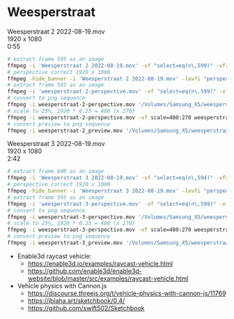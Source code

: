 # Weesperstraat

Weesperstraat 2 2022-08-19.mov<br>
1920 x 1080<br>
0:55

```bash
# extract frame 595 as an image
ffmpeg -i 'Weesperstraat 2 2022-08-19.mov' -vf "select=eq(n\,599)" -vframes 1 'Weesperstraat 2 2022-08-19 frame 600.png'
# perspective correct 1920 x 1080
ffmpeg -hide_banner -i 'Weesperstraat 2 2022-08-19.mov' -lavfi "perspective=x0=88:y0=0:x1=1843:y1=0:x2=0:y2=1054:x3=1920:y3=1080:interpolation=linear" weesperstraat-2-perspective.mov
# extract frame 595 as an image
ffmpeg -i 'weesperstraat-2-perspective.mov' -vf "select=eq(n\,599)" -vframes 1 'weesperstraat-2-perspective_frame_500.png'
# convert to png sequence
ffmpeg -i weesperstraat-2-perspective.mov '/Volumes/Samsung_X5/weesperstraat-2/frames/frame_%05d.png'
# scale to 25%, 1920 * 0.25 = 480 (x 270)
ffmpeg -i weesperstraat-2-perspective.mov -vf scale=480:270 weesperstraat-2_preview.mov
# convert preview to png sequence
ffmpeg -i weesperstraat-2_preview.mov '/Volumes/Samsung_X5/weesperstraat-2/frames_preview/frame_%05d.png'
```

Weesperstraat 3 2022-08-19.mov<br>
1920 x 1080<br>
2:42

```bash
# extract frame 600 as an image
ffmpeg -i 'Weesperstraat 3 2022-08-19.mov' -vf "select=eq(n\,594)" -vframes 1 'Weesperstraat 3 2022-08-19 frame 595.png'
# perspective correct 1920 x 1080
ffmpeg -hide_banner -i 'Weesperstraat 3 2022-08-19.mov' -lavfi "perspective=x0=128:y0=0:x1=1812:y1=0:x2=0:y2=1080:x3=1920:y3=1080:interpolation=linear" weesperstraat-3-perspective.mov
# extract frame 595 as an image
ffmpeg -i 'weesperstraat-3-perspective.mov' -vf "select=eq(n\,599)" -vframes 1 'weesperstraat-3-perspective_frame_595.png'
# convert to png sequence
ffmpeg -i weesperstraat-3-perspective.mov '/Volumes/Samsung_X5/weesperstraat-3/frames/frame_%05d.png'
# scale to 25%, 1920 * 0.25 = 480 (x 270)
ffmpeg -i weesperstraat-3-perspective.mov -vf scale=480:270 weesperstraat-3_preview.mov
# convert preview to png sequence
ffmpeg -i weesperstraat-3_preview.mov '/Volumes/Samsung_X5/weesperstraat-3/frames_preview/frame_%05d.png'
```

* Enable3d raycast vehicle:
  * https://enable3d.io/examples/raycast-vehicle.html
  * https://github.com/enable3d/enable3d-website/blob/master/src/examples/raycast-vehicle.html
* Vehicle physics with Cannon.js
  * https://discourse.threejs.org/t/vehicle-physics-with-cannon-js/11769
  * https://jblaha.art/sketchbook/0.4/
  * https://github.com/swift502/Sketchbook
